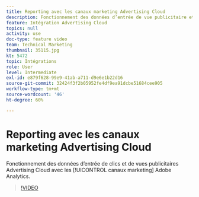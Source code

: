 ```yaml
---
title: Reporting avec les canaux marketing Advertising Cloud
description: Fonctionnement des données d’entrée de vue publicitaire et de clic publicitaire Advertising Cloud avec les canaux marketing Adobe Analytics
feature: Intégration Advertising Cloud
topics: null
activity: use
doc-type: feature video
team: Technical Marketing
thumbnail: 35115.jpg
kt: 5472
topic: Intégrations
role: User
level: Intermediate
exl-id: e879f628-99e9-41ab-a711-d9e6e1b22d16
source-git-commit: 32424f3f2b05952fe4df9ea91dcbe51684cee905
workflow-type: tm+mt
source-wordcount: '46'
ht-degree: 60%

---
```


# Reporting avec les canaux marketing Advertising Cloud

Fonctionnement des données d’entrée de clics et de vues publicitaires Advertising Cloud avec les [!UICONTROL canaux marketing] Adobe Analytics.

>[!VIDEO](https://video.tv.adobe.com/v/35115/?quality=12&learn=on)
